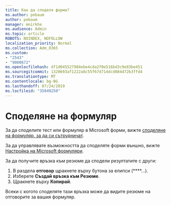 ```yaml
---
title: Как да споделя форма?
ms.author: pebaum
author: pebaum
manager: mnirkhe
ms.audience: Admin
ms.topic: article
ROBOTS: NOINDEX, NOFOLLOW
localization_priority: Normal
ms.collection: Adm_O365
ms.custom:
- "2543"
- "9000672"
ms.openlocfilehash: df1d045527984ebe4cda2f0e516bd3c9e83be451
ms.sourcegitcommit: 1320693af1222a8c55f67d714dcd084d72b3ffd4
ms.translationtype: MT
ms.contentlocale: bg-BG
ms.lasthandoff: 07/24/2019
ms.locfileid: "35849250"
---
```

# <a name="share-a-form"></a>Споделяне на формуляр

За да споделите тест или формуляр в Microsoft форми, вижте [споделяне на формуляр, за да си сътрудничат](https://support.office.com/article/Share-a-form-to-collaborate-d5bb5cf0-8401-4c15-bb8c-8e108cd7e69b).

За да управлявате възможността да споделяте форми външно, вижте [Настройка на Microsoft формуляри](https://support.office.com/article/set-up-microsoft-forms-cc52287a-4550-464d-9a1b-457bf9df2240?ui=en-US&rs=en-US&ad=US#PickTab=Configure). 

За да получите връзка към резюме да сподели резултатите с други:

1. В раздела **отговор** щракнете върху бутона за елипси (****...).
3. Изберете **Създай връзка към Резюме**.
4. Щракнете върху **Копирай**.

Всеки с когото споделяте тази връзка може да видите резюме на отговорите за вашия формуляр.